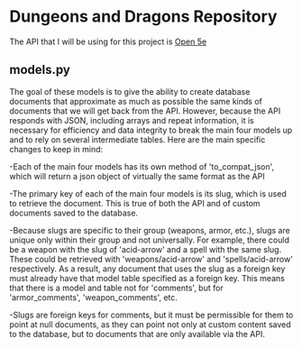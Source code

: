 # Dungeons and Dragons Repository

The API that I will be using for this project is [Open 5e](https://open5e.com/api-docs)

## models.py

The goal of these models is to give the ability to create database documents that approximate as much as possible the same kinds of documents that we will get back from the API. However, because the API responds with JSON, including arrays and repeat information, it is necessary for efficiency and data integrity to break the main four models up and to rely on several intermediate tables. Here are the main specific changes to keep in mind:

-Each of the main four models has its own method of 'to_compat_json', which will return a json object of virtually the same format as the API

-The primary key of each of the main four models is its slug, which is used to retrieve the document. This is true of both the API and of custom documents saved to the database.

-Because slugs are specific to their group (weapons, armor, etc.), slugs are unique only within their group and not universally. For example, there could be a weapon with the slug of 'acid-arrow' and a spell with the same slug. These could be retrieved with 'weapons/acid-arrow' and 'spells/acid-arrow' respectively. As a result, any document that uses the slug as a foreign key must already have that model table specified as a foreign key. This means that there is a model and table not for 'comments', but for 'armor_comments', 'weapon_comments', etc.

-Slugs are foreign keys for comments, but it must be permissible for them to point at null documents, as they can point not only at custom content saved to the database, but to documents that are only available via the API.